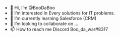 - 👋 Hi, I’m @BooDaBoo
- 👀 I’m interested in Every solutions for IT problems.
- 🌱 I’m currently learning Salesforce (CRM)
- 💞️ I’m looking to collaborate on ...
- 📫 How to reach me Discord Boo_da_war#8317

<!---
BooDaBoo/BooDaBoo is a ✨ special ✨ repository because its `README.md` (this file) appears on your GitHub profile.
You can click the Preview link to take a look at your changes.
--->
